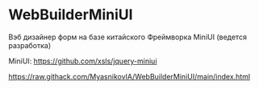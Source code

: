 # WebBuilderMiniUI
Вэб дизайнер форм на базе китайского Фреймворка MiniUI (ведется разработка)


MiniUI: https://github.com/xsls/jquery-miniui

https://raw.githack.com/MyasnikovIA/WebBuilderMiniUI/main/index.html